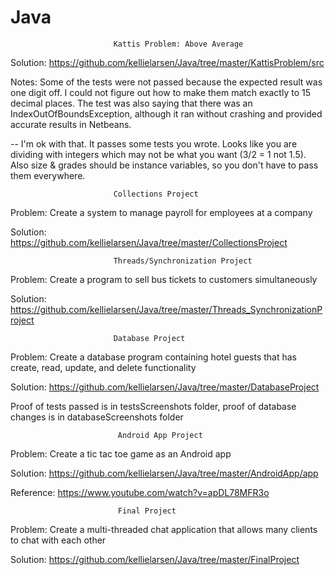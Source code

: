 # Java
                           Kattis Problem: Above Average

Solution: https://github.com/kellielarsen/Java/tree/master/KattisProblem/src

Notes: Some of the tests were not passed because the expected result was one digit off. I could not figure out how to make them match exactly to 15 decimal places. The test was also saying that there was an IndexOutOfBoundsException, although it ran without crashing and provided accurate results in Netbeans.

-- I'm ok with that.  It passes some tests you wrote.  Looks like you are dividing with integers which may not be what you want (3/2 = 1 not 1.5).  Also size & grades should be instance variables, so you don't have to pass them everywhere.
<br />

                           Collections Project

Problem: Create a system to manage payroll for employees at a company

Solution: https://github.com/kellielarsen/Java/tree/master/CollectionsProject
<br />

                           Threads/Synchronization Project

Problem: Create a program to sell bus tickets to customers simultaneously

Solution: https://github.com/kellielarsen/Java/tree/master/Threads_SynchronizationProject
<br />

                           Database Project

Problem: Create a database program containing hotel guests that has create, read, update, and delete functionality

Solution: https://github.com/kellielarsen/Java/tree/master/DatabaseProject

Proof of tests passed is in testsScreenshots folder, proof of database changes is in databaseScreenshots folder
<br />

                            Android App Project
                            
Problem: Create a tic tac toe game as an Android app

Solution: https://github.com/kellielarsen/Java/tree/master/AndroidApp/app

Reference: https://www.youtube.com/watch?v=apDL78MFR3o
<br />

                            Final Project
                            
 Problem: Create a multi-threaded chat application that allows many clients to chat with each other
 
 Solution: https://github.com/kellielarsen/Java/tree/master/FinalProject
 <br />
